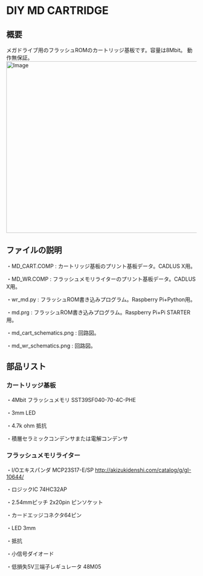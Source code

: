 # DIY MD CARTRIDGE

## 概要
メガドライブ用のフラッシュROMのカートリッジ基板です。容量は8Mbit。
動作無保証。
<img width="769" height="453" alt="Image" src="https://github.com/user-attachments/assets/1d0aa57c-2429-486c-999d-d74b166e0c87" />

## ファイルの説明
・MD_CART.COMP : カートリッジ基板のプリント基板データ。CADLUS X用。

・MD_WR.COMP : フラッシュメモリライターのプリント基板データ。CADLUS X用。

・wr_md.py : フラッシュROM書き込みプログラム。Raspberry Pi+Python用。

・md.prg : フラッシュROM書き込みプログラム。Raspberry Pi+Pi STARTER用。

・md_cart_schematics.png : 回路図。

・md_wr_schematics.png : 回路図。

## 部品リスト
### カートリッジ基板

・4Mbit フラッシュメモリ SST39SF040-70-4C-PHE

・3mm LED

・4.7k ohm 抵抗

・積層セラミックコンデンサまたは電解コンデンサ

### フラッシュメモリライター

・I/Oエキスパンダ  MCP23S17-E/SP
http://akizukidenshi.com/catalog/g/gI-10644/

・ロジックIC 74HC32AP

・2.54mmピッチ 2x20pin ピンソケット

・カードエッジコネクタ64ピン

・LED 3mm

・抵抗

・小信号ダイオード

・低損失5V三端子レギュレータ 48M05
